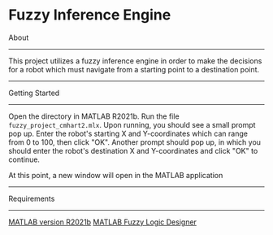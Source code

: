 Fuzzy Inference Engine
==


About

---

This project utilizes a fuzzy inference engine in order to make the decisions for a robot which must navigate from a starting point to a destination point.

----

Getting Started

----

Open the directory in MATLAB R2021b. Run the file `fuzzy_project_cmhart2.mlx`. Upon running, you should see a small prompt pop up. Enter the robot's starting X and Y-coordinates which can range from 0 to 100, then click "OK". Another prompt should pop up, in which you should enter the robot's destination X and Y-coordinates and click "OK" to continue.

At this point, a new window will open in the MATLAB application

----

Requirements

----

[MATLAB version R2021b](https://www.mathworks.com/products/new_products/latest_features.html)
[MATLAB Fuzzy Logic Designer](https://www.mathworks.com/help/fuzzy/fuzzylogicdesigner-app.html#:~:text=The%20Fuzzy%20Logic%20Designer%20app%20lets%20you%20design%20and%20test,remove%20input%20and%20output%20variables.)
